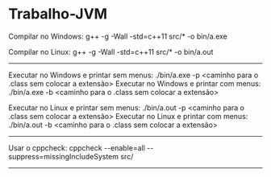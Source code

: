 # Trabalho-JVM

Compilar no Windows: g++ -g -Wall -std=c++11 src/* -o bin/a.exe

Compilar no Linux: g++ -g -Wall -std=c++11 src/* -o bin/a.out

----------------------------------------------------------------------------

Executar no Windows e printar sem menus: ./bin/a.exe -p <caminho para o .class sem colocar a extensão>
Executar no Windows e printar com menus: ./bin/a.exe -b <caminho para o .class sem colocar a extensão>

Executar no Linux e printar sem menus: ./bin/a.out -p <caminho para o .class sem colocar a extensão>
Executar no Linux e printar com menus: ./bin/a.out -b <caminho para o .class sem colocar a extensão>

----------------------------------------------------------------------------

Usar o cppcheck: cppcheck --enable=all --suppress=missingIncludeSystem src/

----------------------------------------------------------------------------